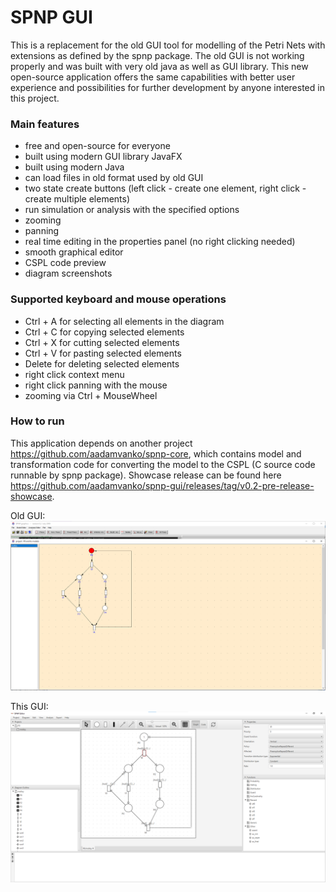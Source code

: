 # SPNP GUI

This is a replacement for the old GUI tool for modelling of the Petri Nets with extensions as defined by the spnp
package. The old GUI is not working properly and was built with very old java as well as GUI library. This new
open-source application offers the same capabilities with better user experience and possibilities for further
development by anyone interested in this project.

### Main features

- free and open-source for everyone
- built using modern GUI library JavaFX
- built using modern Java
- can load files in old format used by old GUI
- two state create buttons (left click - create one element, right click - create multiple elements)
- run simulation or analysis with the specified options
- zooming
- panning
- real time editing in the properties panel (no right clicking needed)
- smooth graphical editor
- CSPL code preview
- diagram screenshots

### Supported keyboard and mouse operations

- Ctrl + A for selecting all elements in the diagram
- Ctrl + C for copying selected elements
- Ctrl + X for cutting selected elements
- Ctrl + V for pasting selected elements
- Delete for deleting selected elements
- right click context menu
- right click panning with the mouse
- zooming via Ctrl + MouseWheel

### How to run

This application depends on another project https://github.com/aadamvanko/spnp-core, which contains
model and transformation code for converting the model to the CSPL (C source code runnable by spnp package). Showcase release can be found here https://github.com/aadamvanko/spnp-gui/releases/tag/v0.2-pre-release-showcase.

Old GUI:
![Alt text](screenshots/old_gui.png?raw=true "Old GUI")

This GUI:
![Alt text](screenshots/new_gui.png?raw=true "This GUI")
